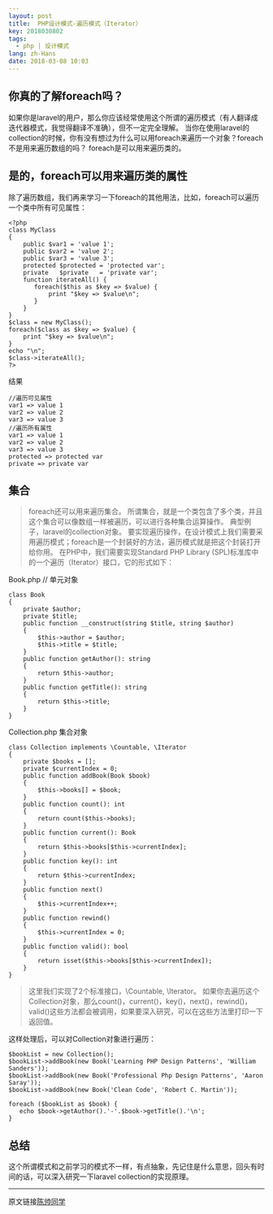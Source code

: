 ```yaml
---
layout: post
title:  PHP设计模式-遍历模式（Iterator）
key: 2018030802
tags:
  - php | 设计模式
lang: zh-Hans
date: 2018-03-08 10:03
---
```


## 你真的了解foreach吗？

如果你是laravel的用户，那么你应该经常使用这个所谓的遍历模式（有人翻译成迭代器模式，我觉得翻译不准确），但不一定完全理解。
当你在使用laravel的collection的时候，你有没有想过为什么可以用foreach来遍历一个对象？foreach不是用来遍历数组的吗？
foreach是可以用来遍历类的。

## 是的，foreach可以用来遍历类的属性

除了遍历数组，我们再来学习一下foreach的其他用法，比如，foreach可以遍历一个类中所有可见属性：

```$xslt
<?php
class MyClass
{
    public $var1 = 'value 1';
    public $var2 = 'value 2';
    public $var3 = 'value 3';
    protected $protected = 'protected var';
    private   $private   = 'private var';
    function iterateAll() {
       foreach($this as $key => $value) {
           print "$key => $value\n";
       }
    }
}
$class = new MyClass();
foreach($class as $key => $value) {
    print "$key => $value\n";
}
echo "\n";
$class->iterateAll();
?>
```

结果

```$xslt
//遍历可见属性
var1 => value 1
var2 => value 2
var3 => value 3
//遍历所有属性
var1 => value 1
var2 => value 2
var3 => value 3
protected => protected var
private => private var
```

## 集合

>foreach还可以用来遍历集合。
所谓集合，就是一个类包含了多个类，并且这个集合可以像数组一样被遍历，可以进行各种集合运算操作。
典型例子，laravel的collection对象。
要实现遍历操作，在设计模式上我们需要采用遍历模式；foreach是一个封装好的方法，遍历模式就是把这个封装打开给你用。
在PHP中，我们需要实现Standard PHP Library (SPL)标准库中的一个遍历（Iterator）接口，它的形式如下：

Book.php // 单元对象

```$xslt
class Book
{
    private $author;
    private $title;
    public function __construct(string $title, string $author)
    {
        $this->author = $author;
        $this->title = $title;
    }
    public function getAuthor(): string
    {
        return $this->author;
    }
    public function getTitle(): string
    {
        return $this->title;
    }
}
```

Collection.php 集合对象

```$xslt
class Collection implements \Countable, \Iterator
{
    private $books = [];
    private $currentIndex = 0;
    public function addBook(Book $book)
    {
        $this->books[] = $book;
    }
    public function count(): int
    {
        return count($this->books);
    }
    public function current(): Book
    {
        return $this->books[$this->currentIndex];
    }
    public function key(): int
    {
        return $this->currentIndex;
    }
    public function next()
    {
        $this->currentIndex++;
    }
    public function rewind()
    {
        $this->currentIndex = 0;
    }
    public function valid(): bool
    {
        return isset($this->books[$this->currentIndex]);
    }
}
```

>这里我们实现了2个标准接口，\Countable, \Iterator。
 如果你去遍历这个Collection对象，那么count()，current()，key()，next()，rewind()，valid()这些方法都会被调用，如果要深入研究，可以在这些方法里打印一下返回值。
 
 这样处理后，可以对Collection对象进行遍历：
 ```$xslt
$bookList = new Collection();
$bookList->addBook(new Book('Learning PHP Design Patterns', 'William Sanders'));
$bookList->addBook(new Book('Professional Php Design Patterns', 'Aaron Saray'));
$bookList->addBook(new Book('Clean Code', 'Robert C. Martin'));

foreach ($bookList as $book) {
    echo $book->getAuthor().'-'.$book->getTitle().'\n';
}
```
 
## 总结

这个所谓模式和之前学习的模式不一样，有点抽象，先记住是什么意思，回头有时间的话，可以深入研究一下laravel collection的实现原理。


***
原文链接[陈帅同学](http://imshuai.cn/php/138.html)

